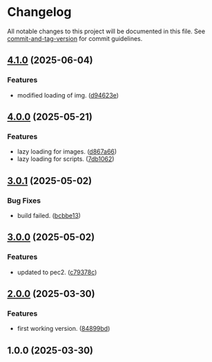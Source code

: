# Changelog

All notable changes to this project will be documented in this file. See [commit-and-tag-version](https://github.com/absolute-version/commit-and-tag-version) for commit guidelines.

## [4.1.0](https://github.com/lazabaleta/html-css-pec/compare/v4.0.0...v4.1.0) (2025-06-04)


### Features

* modified loading of img. ([d94623e](https://github.com/lazabaleta/html-css-pec/commit/d94623e1fb56e893ea1604f50c99b255b63cd24e))

## [4.0.0](https://github.com/lazabaleta/html-css-pec/compare/v3.0.1...v4.0.0) (2025-05-21)


### Features

* lazy loading for images. ([d867a66](https://github.com/lazabaleta/html-css-pec/commit/d867a66676c3740054078707fa0371b77a597747))
* lazy loading for scripts. ([7db1062](https://github.com/lazabaleta/html-css-pec/commit/7db106216420533f4d173d7ec4400a94176cf976))

## [3.0.1](https://github.com/lazabaleta/html-css-pec/compare/v3.0.0...v3.0.1) (2025-05-02)


### Bug Fixes

* build failed. ([bcbbe13](https://github.com/lazabaleta/html-css-pec/commit/bcbbe130cd1a3140699004129fd96154465a03a3))

## [3.0.0](https://github.com/lazabaleta/html-css-pec/compare/v2.0.0...v3.0.0) (2025-05-02)


### Features

* updated to pec2. ([c79378c](https://github.com/lazabaleta/html-css-pec/commit/c79378c8cda00f614305cf78ad136e715991ad94))

## [2.0.0](https://github.com/lazabaleta/html-css-pec/compare/v1.0.0...v2.0.0) (2025-03-30)


### Features

* first working version. ([84899bd](https://github.com/lazabaleta/html-css-pec/commit/84899bd9e2a6c1bd39ea59c58f5f87e73b4cb7a3))

## 1.0.0 (2025-03-30)
